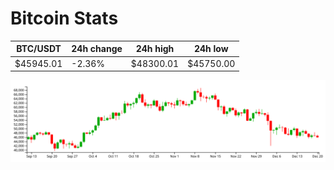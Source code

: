 # Bitcoin Stats

BTC/USDT|24h change|24h high|24h low|
|---|---|---|---|
|$45945.01|-2.36%|$48300.01|$45750.00|

<img src="./chart.svg">
